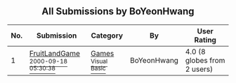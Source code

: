 ﻿<div align="center">

## All Submissions by BoYeonHwang

</div>

No.  | Submission | Category | By   | User Rating
---- | ---------- | -------- | ---- | -----------
1 | [FruitLandGame<br /><sup>2000-09-18 05:30:38</sup>](https://github.com/Planet-Source-Code/boyeonhwang-fruitlandgame__1-57216) | [Games<br /><sup>Visual Basic</sup>](../ByCategory/games__1-38.md) | BoYeonHwang | 4.0 (8 globes from 2 users)
